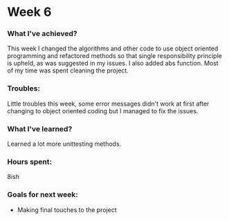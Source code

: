 # Week 6
### What I've achieved?
This week I changed the algorithms and other code to use object oriented programming and refactored methods so that single responsibility principle is upheld, as was suggested in my issues. I also added abs function. Most of my time was spent cleaning the project.
### Troubles: 
Little troubles this week, some error messages didn't work at first after changing to object oriented coding but I managed to fix the issues.
### What I've learned?
Learned a lot more unittesting methods.
### Hours spent:
8ish
### Goals for next week:
- Making final touches to the project